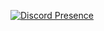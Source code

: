 [![Discord Presence](https://lanyard-profile-readme.vercel.app/api/715541337549570114?borderRadius=200px)](https://discord.com/users/715541337549570114)
